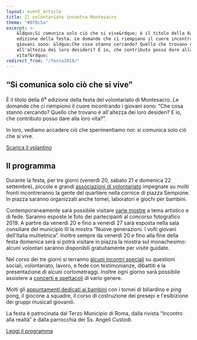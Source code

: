 ```yaml
---
layout: event_article
title: Il volontariato incontra Montesacro
theme: "#0f8c5a"
excerpt: >-
    &ldquo;Si comunica solo ciò che si vive&rdquo; è il titolo della 6a
    edizione della festa. Le domande che ci riempiono il cuore incontrando i
    giovani sono: &ldquo;Che cosa stanno cercando? Quello che trovano è
    all'altezza dei loro desideri? E io, che contributo posso dare alla loro
    vita?&rdquo;
redirect_from: "/festa2018/"
---
```

## &ldquo;Si comunica solo ciò che si vive&rdquo;

È il titolo della 6<sup>a</sup> edizione della festa del volontariato di Montesacro. Le domande che ci riempiono il cuore incontrando i giovani sono: &ldquo;Che cosa stanno cercando? Quello che trovano è all'altezza dei loro desideri? E io, che contributo posso dare alla loro vita?&rdquo;.

In loro, vediamo accadere ciò che sperimentiamo noi: si comunica solo ciò che si vive.

<nav class="inline-navbar">
    <a download href="volontariato_montesacro_2019.pdf">Scarica il volantino</a>
</nav>

## Il programma

Durante la festa, per tre giorni (venerdì 20, sabato 21 e domenica 22 settembre), piccole e grandi [associazioni di volontariato](#le-associazioni) impegnate su molti fronti incontreranno la gente del quartiere nella cornice di piazza Sempione. In piazza saranno organizzati anche tornei, laboratori e giochi per bambini.

Contemporaneamente sarà possibile visitare [varie mostre](mostre) a tema artistico e di fede. Saranno esposte le foto dei partecipanti al concorso fotografico 2019. A partire da venerdì 20 e fino a venerdì 27 sarà esposta nella sala consiliare del municipio III la mostra &ldquo;Nuove generazioni. I volti giovani dell'Italia multietnica&rdquo;. Inoltre sempre da venerdì 20 e fino alla fine della festa domenica serà si potrà visitare in piazza la mostra sul monachesimo: alcuni volontari saranno disponibili gratuitamente per visite guidate.

Nel corso dei tre giorni si terranno [alcuni incontri speciali](incontri) su questioni sociali, volontariato, lavoro, e fede con testimonianze, dibattiti e la presentazione di alcuni cortometraggi. Inoltre ogni giorno sarà possibile assistere a [concerti e spettacoli](spettacoli) di vario genere.

Molti gli [appuntamenti dedicati ai bambini](giochi) con i tornei di biliardino e ping pong, il giocone a squadre, il corso di costruzione dei presepi e l'esibizione dei gruppi musicali giovanili.

La festa è patrocinata dal Terzo Municipio di Roma, dalla rivista &ldquo;Incontro alla realtà&rdquo; e dalla parrocchia dei Ss.&nbsp;Angeli Custodi.

<nav class="inline-navbar">
    <a href="programma">Leggi il programma</a>
</nav>
<!--
## Le associazioni

Di seguito l'elenco delle associazioni partecipanti che sarà possibile incontrare in piazza:

  - [Associazione &ldquo;Grazie al Cielo&rdquo;](/chi-siamo) -- solidarietà tra famiglie, studenti fuori sede e giovani lavoratori; collaborazione alla redazione di &ldquo;Incontro alla realtà&rdquo;.
  - Altre associazioni...
-->
